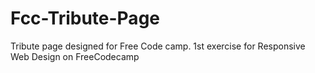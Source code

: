 # Fcc-Tribute-Page
Tribute page designed for Free Code camp. 1st exercise for Responsive Web Design on FreeCodecamp
